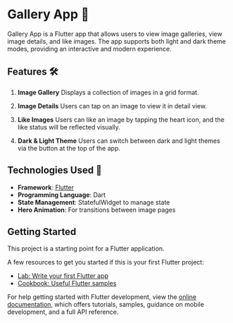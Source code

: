 # Gallery App 📸

Gallery App is a Flutter app that allows users to view image galleries, view image details, and like images. The app supports both light and dark theme modes, providing an interactive and modern experience.

## Features 🛠️

1. **Image Gallery** 
Displays a collection of images in a grid format.

2. **Image Details** 
Users can tap on an image to view it in detail view.

3. **Like Images** 
Users can like an image by tapping the heart icon, and the like status will be reflected visually.

4. **Dark & ​​Light Theme** 
Users can switch between dark and light themes via the button at the top of the app.

## Technologies Used 🧰

- **Framework**: [Flutter](https://flutter.dev)
- **Programming Language**: Dart
- **State Management**: StatefulWidget to manage state
- **Hero Animation**: For transitions between image pages

## Getting Started

This project is a starting point for a Flutter application.

A few resources to get you started if this is your first Flutter project:

- [Lab: Write your first Flutter app](https://docs.flutter.dev/get-started/codelab)
- [Cookbook: Useful Flutter samples](https://docs.flutter.dev/cookbook)

For help getting started with Flutter development, view the
[online documentation](https://docs.flutter.dev/), which offers tutorials,
samples, guidance on mobile development, and a full API reference.
